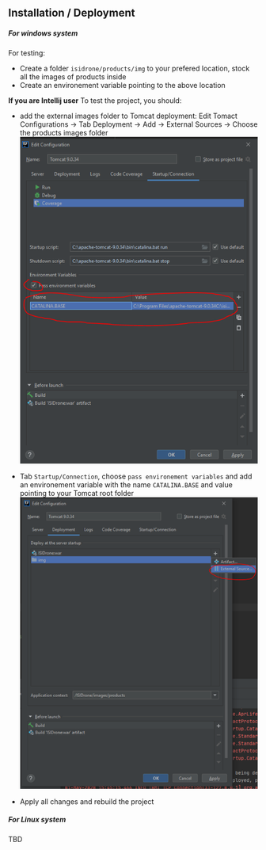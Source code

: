## Installation / Deployment
##### For windows system
For testing:
- Create a folder `isidrone/products/img` to your prefered location, stock all the images of products inside
- Create an environement variable pointing to the above location

**If you are Intellij user**
To test the project, you should: 
- add the external images folder to Tomcat deployment:
Edit Tomact Configurations -> Tab Deployment -> Add -> External Sources -> Choose the products images folder
![](userGuide/startup.PNG)

- Tab `Startup/Connection`, choose `pass environement variables` and add an environement variable with the name `CATALINA.BASE` and value pointing to your Tomcat root folder
![](userGuide/deployment.PNG)

- Apply all changes and rebuild the project

##### For Linux system
TBD